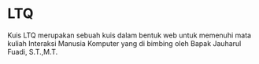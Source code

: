 LTQ
===

Kuis LTQ merupakan sebuah kuis dalam bentuk web untuk memenuhi mata kuliah Interaksi Manusia Komputer yang di bimbing oleh Bapak Jauharul Fuadi, S.T.,M.T.